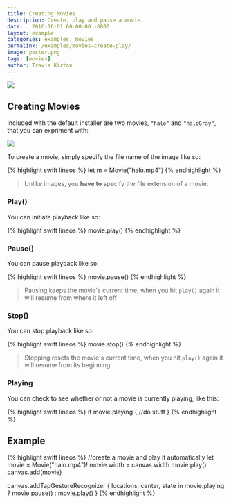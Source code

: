 ```yaml
---
title: Creating Movies
description: Create, play and pause a movie.
date:   2016-06-01 00:00:00 -0800
layout: example
categories: examples, movies
permalink: /examples/movies-create-play/
image: poster.png
tags: [movies]
author: Travis Kirton
---
```

![](create-play.png)

## Creating Movies
Included with the default installer are two movies, `"halo"` and `"haloGray"`, that you can expriment with:

![](defaultMovies.png)

To create a movie, simply specify the file name of the image like so:

{% highlight swift lineos %}
let m = Movie("halo.mp4")
{% endhighlight %}

> Unlike images, you **have to** specify the file extension of a movie.

### Play()
You can initiate playback like so:

{% highlight swift lineos %}
movie.play()
{% endhighlight %}

### Pause()
You can pause playback like so:

{% highlight swift lineos %}
movie.pause()
{% endhighlight %}

> Pausing keeps the movie's current time, when you hit `play()` again it will resume from where it left off

### Stop()
You can stop playback like so:

{% highlight swift lineos %}
movie.stop()
{% endhighlight %}

> Stopping resets the movie's current time, when you hit `play()` again it will resume from its beginning

### Playing
You can check to see whether or not a movie is currently playing, like this:

{% highlight swift lineos %}
if movie.playing {
    //do stuff
}
{% endhighlight %}

## Example
{% highlight swift lineos %}
//create a movie and play it automatically
let movie = Movie("halo.mp4")!
movie.width = canvas.width
movie.play()
canvas.add(movie)

canvas.addTapGestureRecognizer { locations, center, state in
    movie.playing ? movie.pause() : movie.play()
}
{% endhighlight %}
